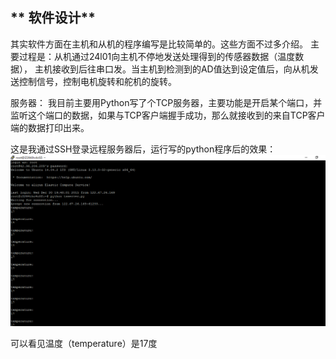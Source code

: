 ## ** 软件设计**

其实软件方面在主机和从机的程序编写是比较简单的。这些方面不过多介绍。
主要过程是：从机通过24l01向主机不停地发送处理得到的传感器数据（温度数据），
主机接收到后往串口发。当主机到检测到的AD值达到设定值后，向从机发送控制信号，控制电机旋转和舵机的旋转。

服务器：
我目前主要用Python写了个TCP服务器，主要功能是开启某个端口，并监听这个端口的数据，如果与TCP客户端握手成功，那么就接收到的来自TCP客户端的数据打印出来。


这是我通过SSH登录远程服务器后，运行写的python程序后的效果：
![](effct.png)

可以看见温度（temperature）是17度
